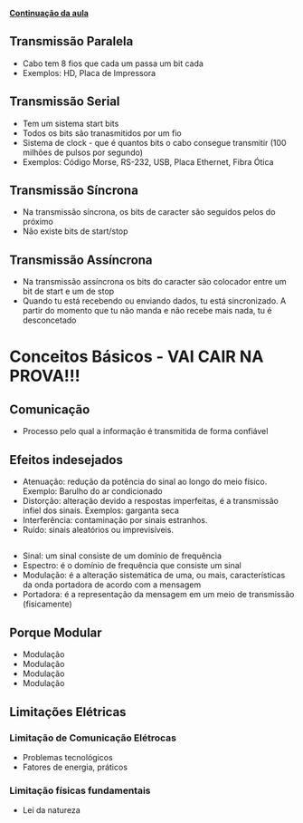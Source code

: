 <ins>**Continuação da aula**</ins>

## Transmissão Paralela
  * Cabo tem 8 fios que cada um passa um bit cada
  * Exemplos: HD, Placa de Impressora

## Transmissão Serial
  * Tem um sistema start bits
  * Todos os bits são tranasmitidos por um fio
  * Sistema de clock - que é quantos bits o cabo consegue transmitir (100 milhões de pulsos por segundo)
  * Exemplos: Código Morse, RS-232, USB, Placa Ethernet, Fibra Ótica

## Transmissão Síncrona
  * Na transmissão síncrona, os bits de caracter são seguidos pelos do próximo
  * Não existe bits de start/stop

## Transmissão Assíncrona
  * Na transmissão assíncrona os bits do caracter são colocador entre um bit  de start e um de stop
  * Quando tu está recebendo ou enviando dados, tu está sincronizado. A partir do momento que tu não manda e não recebe mais nada, tu é desconcetado

# Conceitos Básicos - VAI CAIR NA PROVA!!!

## Comunicação
 * Processo pelo qual a informação é transmitida de forma confiável

## Efeitos indesejados
 * Atenuação: redução da potência do sinal ao longo do meio físico. Exemplo: Barulho do ar condicionado
 * Distorção: alteração devido a respostas imperfeitas, é a transmissão infiel dos sinais. Exemplos: garganta seca
 * Interferência: contaminação por sinais estranhos.
 * Ruído: sinais aleatórios ou imprevisíveis.

##
 * Sinal: um sinal consiste de um domínio de frequência
 * Espectro: é o domínio de frequência que consiste um sinal
 * Modulação: é a alteração sistemática de uma, ou mais, características da onda portadora de acordo com a mensagem
 * Portadora: é a representação da mensagem em um meio de transmissão (fisicamente)

## Porque Modular
 * Modulação
 * Modulação
 * Modulação
 * Modulação

## Limitações Elétricas
 ### Limitação de Comunicação Elétrocas
  * Problemas tecnológicos
   * Fatores de energia, práticos

 ### Limitação físicas fundamentais
  * Lei da natureza
